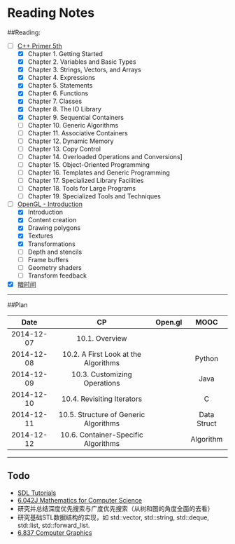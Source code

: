 Reading Notes
===========

##Reading:
- [ ] [C++ Primer 5th](http://book.douban.com/subject/24089577/)
  - [x] Chapter 1. Getting Started
  - [x] Chapter 2. Variables and Basic Types
  - [x] Chapter 3. Strings, Vectors, and Arrays
  - [x] Chapter 4. Expressions
  - [x] Chapter 5. Statements
  - [x] Chapter 6. Functions
  - [x] Chapter 7. Classes
  - [x] Chapter 8. The IO Library
  - [x] Chapter 9. Sequential Containers
  - [ ] Chapter 10. Generic Algorithms
  - [ ] Chapter 11. Associative Containers
  - [ ] Chapter 12. Dynamic Memory
  - [ ] Chapter 13. Copy Control
  - [ ] Chapter 14. Overloaded Operations and Conversions]
  - [ ] Chapter 15. Object-Oriented Programming
  - [ ] Chapter 16. Templates and Generic Programming
  - [ ] Chapter 17. Specialized Library Facilities
  - [ ] Chapter 18. Tools for Large Programs
  - [ ] Chapter 19. Specialized Tools and Techniques
- [ ] [OpenGL - Introduction](https://open.gl)
  - [x] Introduction
  - [x] Content creation
  - [x] Drawing polygons
  - [x] Textures
  - [x] Transformations
  - [ ] Depth and stencils
  - [ ] Frame buffers
  - [ ] Geometry shaders
  - [ ] Transform feedback
- [x] [暗时间](http://book.douban.com/subject/6709809/)

----------

##Plan

| Date | CP | Open.gl | MOOC |
|:----:|:--:|:-------:|:----:|
|	2014-12-07	|	10.1. Overview	|	|		|
|	2014-12-08	|	10.2. A First Look at the Algorithms	|	|	Python	|
|	2014-12-09	|	10.3. Customizing Operations	|	|	Java	|
|	2014-12-10	|	10.4. Revisiting Iterators	|	|	C	|
|	2014-12-11	|	10.5. Structure of Generic Algorithms	|	|	Data Struct	|
|	2014-12-12	|	10.6. Container-Specific Algorithms	|	|	Algorithm	|

------

## Todo

- [SDL Tutorials](http://lazyfoo.net/tutorials/SDL/index.php)
- [6.042J Mathematics for Computer Science](http://ocw.mit.edu/courses/electrical-engineering-and-computer-science/6-042j-mathematics-for-computer-science-fall-2010/)
- 研究并总结深度优先搜索与广度优先搜索（从树和图的角度全面的去看）
- 研究基础STL数据结构的实现，如 std::vector, std::string, std::deque, std::list, std::forward_list.
- [6.837 Computer Graphics](http://ocw.mit.edu/courses/electrical-engineering-and-computer-science/6-837-computer-graphics-fall-2012/index.htm)
